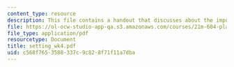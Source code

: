 ```yaml
---
content_type: resource
description: This file contains a handout that discusses about the importance of setting.
file: https://ol-ocw-studio-app-qa.s3.amazonaws.com/courses/21m-604-playwriting-i-spring-2005/c568f7653588337c9c828f71f11a7dba_setting_wk4.pdf
file_type: application/pdf
resourcetype: Document
title: setting_wk4.pdf
uid: c568f765-3588-337c-9c82-8f71f11a7dba
---
```

